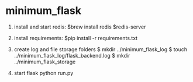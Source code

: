 # minimum_flask

1. install and start redis:
$brew install redis
$redis-server

2. install requirements:
$pip install -r requirements.txt

3. create log and file storage folders
$ mkdir ../minimum_flask_log
$ touch ../minimum_flask_log/flask_backend.log
$ mkdir ../minimum_flask_storage

4. start flask
python run.py